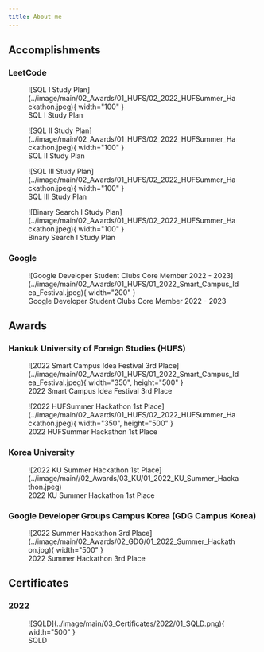 ```yaml
---
title: About me
---
```


## Accomplishments

### LeetCode

<article>
    <figure markdown>
        ![SQL I Study Plan](../image/main/02_Awards/01_HUFS/02_2022_HUFSummer_Hackathon.jpeg){ width="100" }
        <figcaption> SQL I Study Plan </figcaption>
    </figure>
    <figure markdown>
        ![SQL II Study Plan](../image/main/02_Awards/01_HUFS/02_2022_HUFSummer_Hackathon.jpeg){ width="100" }
        <figcaption> SQL II Study Plan </figcaption>
    </figure>
    <figure markdown>
        ![SQL III Study Plan](../image/main/02_Awards/01_HUFS/02_2022_HUFSummer_Hackathon.jpeg){ width="100" }
        <figcaption> SQL III Study Plan </figcaption>
    </figure>
    <figure markdown>
        ![Binary Search I Study Plan](../image/main/02_Awards/01_HUFS/02_2022_HUFSummer_Hackathon.jpeg){ width="100" }
        <figcaption> Binary Search I Study Plan </figcaption>
    </figure>

</article>

### Google

<figure markdown>
    ![Google Developer Student Clubs Core Member 2022 - 2023](../image/main/02_Awards/01_HUFS/01_2022_Smart_Campus_Idea_Festival.jpeg){ width="200" }
    <figcaption> Google Developer Student Clubs Core Member 2022 - 2023 </figcaption>
</figure>

## Awards

### Hankuk University of Foreign Studies (HUFS)

<article>
    <figure markdown>
        ![2022 Smart Campus Idea Festival 3rd Place](../image/main/02_Awards/01_HUFS/01_2022_Smart_Campus_Idea_Festival.jpeg){ width="350", height="500" }
        <figcaption> 2022 Smart Campus Idea Festival 3rd Place </figcaption>
    </figure>
    <figure markdown>
        ![2022 HUFSummer Hackathon 1st Place](../image/main/02_Awards/01_HUFS/02_2022_HUFSummer_Hackathon.jpeg){ width="350", height="500" }
        <figcaption> 2022 HUFSummer Hackathon 1st Place </figcaption>
    </figure>

</article>

### Korea University

<figure markdown>
    ![2022 KU Summer Hackathon 1st Place](../image/main//02_Awards/03_KU/01_2022_KU_Summer_Hackathon.jpeg)
    <figcaption> 2022 KU Summer Hackathon 1st Place </figcaption>
</figure>

### Google Developer Groups Campus Korea (GDG Campus Korea)

<figure markdown>
    ![2022 Summer Hackathon 3rd Place](../image/main/02_Awards/02_GDG/01_2022_Summer_Hackathon.jpg){ width="500" }
    <figcaption> 2022 Summer Hackathon 3rd Place </figcaption>
</figure>

## Certificates

### 2022

<figure markdown>
    ![SQLD](../image/main/03_Certificates/2022/01_SQLD.png){ width="500" }
    <figcaption> SQLD </figcaption>
</figure>
